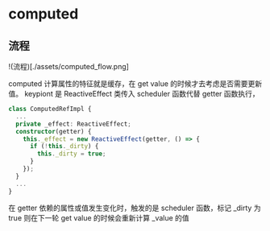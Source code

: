 # computed

## 流程
!(流程)[./assets/computed_flow.png]

computed 计算属性的特征就是缓存，在 get value 的时候才去考虑是否需要更新值。
keypiont 是 ReactiveEffect 类传入 scheduler 函数代替 getter 函数执行，
```typescript
class ComputedRefImpl {
  ...
  private _effect: ReactiveEffect;
  constructor(getter) {
    this._effect = new ReactiveEffect(getter, () => {
      if (!this._dirty) {
        this._dirty = true;
      }
    });
  }
  ...
}
```
在 getter 依赖的属性或值发生变化时，触发的是 scheduler 函数，标记 _dirty 为 true 则在下一轮 get value 的时候会重新计算 _value 的值